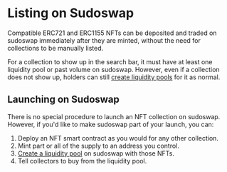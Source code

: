 # Listing on Sudoswap

Compatible ERC721 and ERC1155 NFTs can be deposited and traded on sudoswap immediately after they are minted, without the need for collections to be manually listed.

For a collection to show up in the search bar, it must have at least one liquidity pool or past volume on sudoswap. However, even if a collection does not show up, holders can still [create liquidity pools](https://docs.sudoswap.xyz/user-guide/creating-a-pool.md) for it as normal.

## Launching on Sudoswap

There is no special procedure to launch an NFT collection on sudoswap. However, if you'd like to make sudoswap part of your launch, you can:

1. Deploy an NFT smart contract as you would for any other collection.
2. Mint part or all of the supply to an address you control.
3. [Create a liquidity pool](https://docs.sudoswap.xyz/user-guide/creating-a-pool.md) on sudoswap with those NFTs.
4. Tell collectors to buy from the liquidity pool.